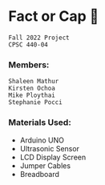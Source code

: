 # Fact or Cap 🧢

    Fall 2022 Project
    CPSC 440-04

### Members:         
    Shaleen Mathur   
    Kirsten Ochoa  
    Mike Ploythai  
    Stephanie Pocci  

### Materials Used:
   * Arduino UNO
   * Ultrasonic Sensor
   * LCD Display Screen
   * Jumper Cables
   * Breadboard
  
